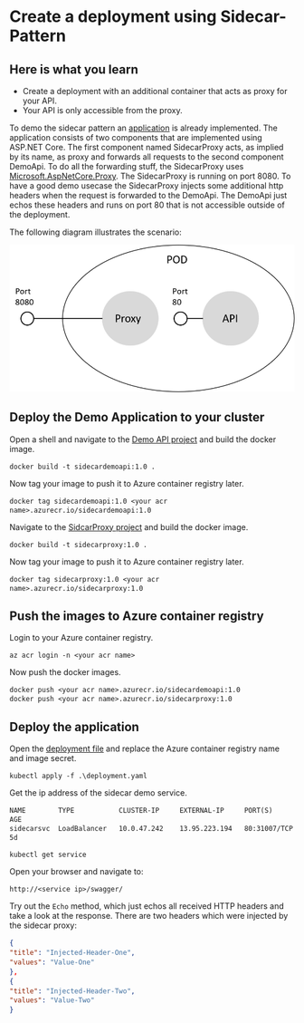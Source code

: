 # Create a deployment using Sidecar-Pattern

## Here is what you learn

- Create a deployment with an additional container that acts as proxy for your API.
- Your API is only accessible from the proxy.

To demo the sidecar pattern an [application](src/sidecar/src) is already implemented. The application consists of two components that are implemented using ASP.NET Core.
The first component named SidecarProxy acts, as implied by its name, as proxy and forwards all requests to the second component DemoApi. To do all the forwarding stuff, the SidecarProxy uses [Microsoft.AspNetCore.Proxy](https://github.com/aspnet/Proxy). The SidecarProxy is running on port 8080.
To have a good demo usecase the SidecarProxy injects some additional http headers when the request is forwarded to the DemoApi.
The DemoApi just echos these headers and runs on port 80 that is not accessible outside of the deployment.

The following diagram illustrates the scenario:


![alt-text](img/sidecar-demo-overview.png)


## Deploy the Demo Application to your cluster

Open a shell and navigate to the [Demo API project](apps/aspnetcore-sidecar/DemoApi) and build the docker image.

```Shell
docker build -t sidecardemoapi:1.0 .
```

Now tag your image to push it to Azure container registry later.

```
docker tag sidecardemoapi:1.0 <your acr name>.azurecr.io/sidecardemoapi:1.0
```

Navigate to the [SidcarProxy project](apps/aspnetcore-sidecar/SidecarProxy) and build the docker image.

```
docker build -t sidecarproxy:1.0 .
```

Now tag your image to push it to Azure container registry later.

```Shell
docker tag sidecarproxy:1.0 <your acr name>.azurecr.io/sidecarproxy:1.0
```

## Push the images to Azure container registry

Login to your Azure container registry.

```
az acr login -n <your acr name>
```

Now push the docker images.

```
docker push <your acr name>.azurecr.io/sidecardemoapi:1.0
docker push <your acr name>.azurecr.io/sidecarproxy:1.0
```

## Deploy the application

Open the [deployment file](hints/yaml/challenge-sidecar/deployment.yaml) and replace the Azure container registry name and image secret.

```
kubectl apply -f .\deployment.yaml
```

Get the ip address of the sidecar demo service.

```
NAME        TYPE           CLUSTER-IP     EXTERNAL-IP     PORT(S)        AGE
sidecarsvc  LoadBalancer   10.0.47.242    13.95.223.194   80:31007/TCP   5d
```

```Shell
kubectl get service
```

Open your browser and navigate to:

```
http://<service ip>/swagger/
```

Try out the ```Echo``` method, which just echos all received HTTP headers and take a look at the response.
There are two headers which were injected by the sidecar proxy:

```JSON
{
"title": "Injected-Header-One",
"values": "Value-One"
},
{
"title": "Injected-Header-Two",
"values": "Value-Two"
}
```

